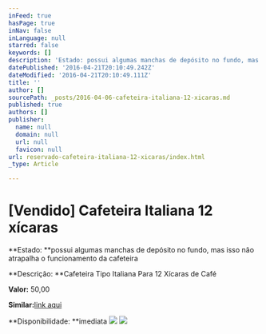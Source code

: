 ```yaml
---
inFeed: true
hasPage: true
inNav: false
inLanguage: null
starred: false
keywords: []
description: 'Estado: possui algumas manchas de depósito no fundo, mas isso não atrapalha o funcionamento da cafeteira'
datePublished: '2016-04-21T20:10:49.242Z'
dateModified: '2016-04-21T20:10:49.111Z'
title: ''
author: []
sourcePath: _posts/2016-04-06-cafeteira-italiana-12-xicaras.md
published: true
authors: []
publisher:
  name: null
  domain: null
  url: null
  favicon: null
url: reservado-cafeteira-italiana-12-xicaras/index.html
_type: Article

---
```

# \[Vendido\] Cafeteira Italiana 12 xícaras

**Estado: **possui algumas manchas de depósito no fundo, mas isso não atrapalha o funcionamento da cafeteira

**Descrição: **Cafeteira Tipo Italiana Para 12 Xícaras de Café

**Valor:** 50,00

**Similar:**[link aqui][0]

**Disponibilidade: **imediata
![](https://the-grid-user-content.s3-us-west-2.amazonaws.com/995495a4-9c43-4f55-9836-2661c642f242.jpg)
![](https://the-grid-user-content.s3-us-west-2.amazonaws.com/2f885fa3-0b9d-41d9-8257-6dcde91c0f3e.jpg)

[0]: https://www.walmart.com.br/item/2173656/sk?utm_source=google-pla&adtype=pla&utm_medium=ppc&utm_term=2173656&utm_campaign=eletroportateis+2173656